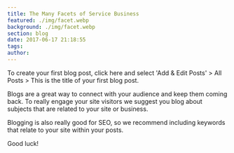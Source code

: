 ```yaml
---
title: The Many Facets of Service Business
featured: ./img/facet.webp
background: ./img/facet.webp
section: blog
date: 2017-06-17 21:18:55
tags:
author:
---
```

To create your first blog post, click here and select 'Add & Edit Posts' > All Posts > This is the title of your first blog post.

Blogs are a great way to connect with your audience and keep them coming back. To really engage your site visitors we suggest you blog about subjects that are related to your site or business.

Blogging is also really good for SEO, so we recommend including keywords that relate to your site within your posts.

Good luck!
